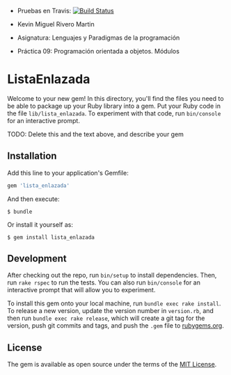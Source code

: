 - Pruebas en Travis: [![Build Status](https://travis-ci.org/KevinRM/prct09.svg)](https://travis-ci.org/KevinRM/prct09)

- Kevin Miguel Rivero Martin

- Asignatura: Lenguajes y Paradigmas de la programación

- Práctica 09: Programación orientada a objetos. Módulos

# ListaEnlazada

Welcome to your new gem! In this directory, you'll find the files you need to be able to package up your Ruby library into a gem. Put your Ruby code in the file `lib/lista_enlazada`. To experiment with that code, run `bin/console` for an interactive prompt.

TODO: Delete this and the text above, and describe your gem

## Installation

Add this line to your application's Gemfile:

```ruby
gem 'lista_enlazada'
```

And then execute:

    $ bundle

Or install it yourself as:

    $ gem install lista_enlazada

## Development

After checking out the repo, run `bin/setup` to install dependencies. Then, run `rake rspec` to run the tests. You can also run `bin/console` for an interactive prompt that will allow you to experiment.

To install this gem onto your local machine, run `bundle exec rake install`. To release a new version, update the version number in `version.rb`, and then run `bundle exec rake release`, which will create a git tag for the version, push git commits and tags, and push the `.gem` file to [rubygems.org](https://rubygems.org).

## License

The gem is available as open source under the terms of the [MIT License](http://opensource.org/licenses/MIT).

